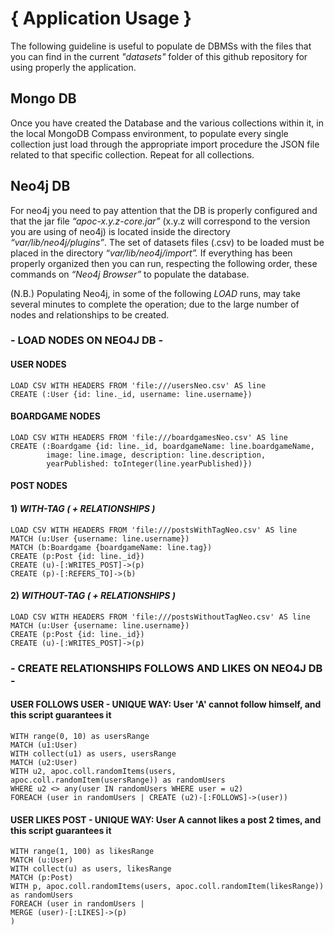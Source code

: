 
# { Application Usage }
The following guideline is useful to populate de DBMSs with the files that you can find in the current *"datasets"* folder
of this github repository for using properly the application.

## Mongo DB
Once you have created the Database and the various collections within it, in the local MongoDB Compass environment, to populate
every single collection just load through the appropriate import procedure the JSON file related to that specific collection.
Repeat for all collections.

## Neo4j DB
For neo4j you need to pay attention that the DB is properly configured and that the jar file *“apoc-x.y.z-core.jar”*
(x.y.z will correspond to the version you are using of neo4j) is located inside the directory *“var/lib/neo4j/plugins”*.
The set of datasets files (.csv) to be loaded must be placed in the directory *“var/lib/neo4j/import”.*
If everything has been properly organized then you can run, respecting the following order,
these commands on *“Neo4j Browser”* to populate the database.

(N.B.)
Populating Neo4j, in some of the following *LOAD* runs,
may take several minutes to complete the operation; due to the large number 
of nodes and relationships to be created.

### - LOAD NODES ON NEO4J DB -

#### USER NODES
```
LOAD CSV WITH HEADERS FROM 'file:///usersNeo.csv' AS line
CREATE (:User {id: line._id, username: line.username})
```
#### BOARDGAME NODES
```
LOAD CSV WITH HEADERS FROM 'file:///boardgamesNeo.csv' AS line
CREATE (:Boardgame {id: line._id, boardgameName: line.boardgameName,
        image: line.image, description: line.description,
        yearPublished: toInteger(line.yearPublished)})
```
#### POST NODES
#### 1) *WITH-TAG ( + RELATIONSHIPS )*
```
LOAD CSV WITH HEADERS FROM 'file:///postsWithTagNeo.csv' AS line
MATCH (u:User {username: line.username})
MATCH (b:Boardgame {boardgameName: line.tag})
CREATE (p:Post {id: line._id})
CREATE (u)-[:WRITES_POST]->(p)
CREATE (p)-[:REFERS_TO]->(b)
```

#### 2) *WITHOUT-TAG ( + RELATIONSHIPS )*
```
LOAD CSV WITH HEADERS FROM 'file:///postsWithoutTagNeo.csv' AS line
MATCH (u:User {username: line.username})
CREATE (p:Post {id: line._id})
CREATE (u)-[:WRITES_POST]->(p)
```

### - CREATE RELATIONSHIPS FOLLOWS AND LIKES ON NEO4J DB -

#### USER FOLLOWS USER - UNIQUE WAY: User 'A' cannot follow himself, and this script guarantees it
```
WITH range(0, 10) as usersRange
MATCH (u1:User)
WITH collect(u1) as users, usersRange
MATCH (u2:User)
WITH u2, apoc.coll.randomItems(users, apoc.coll.randomItem(usersRange)) as randomUsers
WHERE u2 <> any(user IN randomUsers WHERE user = u2)
FOREACH (user in randomUsers | CREATE (u2)-[:FOLLOWS]->(user))
```

#### USER LIKES POST - UNIQUE WAY: User A cannot likes a post 2 times, and this script guarantees it
```
WITH range(1, 100) as likesRange
MATCH (u:User)
WITH collect(u) as users, likesRange
MATCH (p:Post)
WITH p, apoc.coll.randomItems(users, apoc.coll.randomItem(likesRange)) as randomUsers
FOREACH (user in randomUsers |
MERGE (user)-[:LIKES]->(p)
)
```

